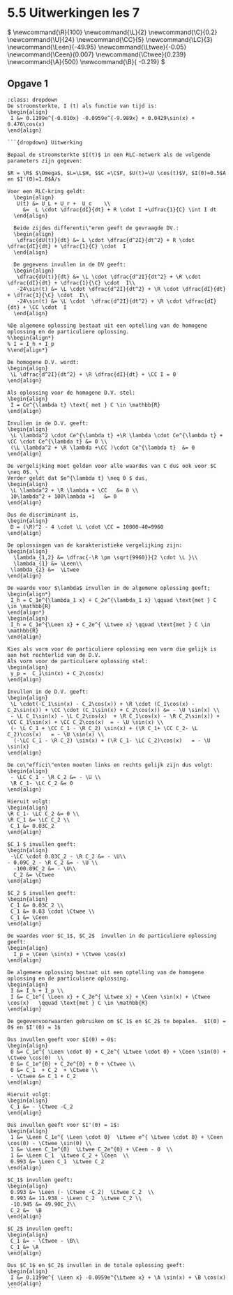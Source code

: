 # 5.5 Uitwerkingen les 7

$
\newcommand{\R}{100}
\newcommand{\L}{2}
\newcommand{\C}{0.2}
\newcommand{\U}{24}
\newcommand{\CC}{5}
\newcommand{\LC}{3}
\newcommand{\Leen}{-49.95}
\newcommand{\Ltwee}{-0.05}
\newcommand{\Ceen}{0.007}
\newcommand{\Ctwee}{0.239}
\newcommand{\A}{500}
\newcommand{\B}{ -0.219}
$

## Opgave 1

````{admonition} Antwoord
:class: dropdown
De stroomsterkte, I (t) als functie van tijd is:
\begin{align}
 I &= 0.1199e^{-0.010x} -0.0959e^{-9.989x} + 0.0429\sin(x) + 0.476\cos(x)
\end{align}

```{dropdown} Uitwerking

Bepaal de stroomsterkte $I(t)$ in een RLC-netwerk als de volgende parameters zijn gegeven:

$R = \R$ $\Omega$, $L=\L$H, $$C =\C$F, $U(t)=\U \cos(t)$V, $I(0)=0.5$A en $I'(0)=1.0$A/s

Voor een RLC-kring geldt:
  \begin{align}
   U(t) &= U_L + U_r +  U_c    \\
     &=  L \cdot \dfrac{dI}{dt} + R \cdot I +\dfrac{1}{C} \int I dt
  \end{align}

  Beide zijdes differenti\"eren geeft de gevraagde DV.:
  \begin{align}
   \dfrac{dU(t)}{dt} &= L \cdot \dfrac{d^2I}{dt^2} + R \cdot \dfrac{dI}{dt} + \dfrac{1}{C} \cdot  I
  \end{align}

  De gegevens invullen in de DV geeft:
  \begin{align}
   \dfrac{dU(t)}{dt} &= \L \cdot \dfrac{d^2I}{dt^2} + \R \cdot \dfrac{dI}{dt} + \dfrac{1}{\C} \cdot  I\\
   -24\sin(t) &= \L \cdot \dfrac{d^2I}{dt^2} + \R \cdot \dfrac{dI}{dt} + \dfrac{1}{\C} \cdot  I\\
   -24\sin(t) &= \L \cdot  \dfrac{d^2I}{dt^2} + \R \cdot \dfrac{dI}{dt} + \CC \cdot  I
  \end{align}

%De algemene oplossing bestaat uit een optelling van de homogene oplossing en de particuliere oplossing.
%\begin{align*}
% I = I_h + I_p
%\end{align*}

De homogene D.V. wordt:
\begin{align}
 \L \dfrac{d^2I}{dt^2} + \R \dfrac{dI}{dt} + \CC I = 0
\end{align}

Als oplossing voor de homogene D.V. stel:
\begin{align}
 I = Ce^{\lambda t} \text{ met } C \in \mathbb{R}
\end{align}

Invullen in de D.V. geeft:
\begin{align}
 \L \lambda^2 \cdot Ce^{\lambda t} +\R \lambda \cdot Ce^{\lambda t} + \CC \cdot Ce^{\lambda t} &= 0 \\
 (\L \lambda^2 + \R \lambda +\CC )\cdot Ce^{\lambda t}  &= 0
\end{align}

De vergelijking moet gelden voor alle waardes van C dus ook voor $C \neq 0$. \
Verder geldt dat $e^{\lambda t} \neq 0 $ dus,
\begin{align}
 \L \lambda^2 + \R \lambda + \CC   &= 0 \\
 10\lambda^2 + 100\lambda +1   &= 0
\end{align}

Dus de discriminant is,
\begin{align}
 D = (\R)^2 - 4 \cdot \L \cdot \CC = 10000-40=9960
\end{align}

De oplossingen van de karakteristieke vergelijking zijn:
\begin{align}
  \lambda_{1,2} &= \dfrac{-\R \pm \sqrt{9960}}{2 \cdot \L }\\
  \lambda_{1} &= \Leen\\
 \lambda_{2} &=  \Ltwee
\end{align}

De waarde voor $\lambda$ invullen in de algemene oplossing geeft;
\begin{align*}
 I_h = C_1e^{\lambda_1 x} + C_2e^{\lambda_1 x} \qquad \text{met } C \in \mathbb{R}
\end{align*}
\begin{align}
 I_h = C_1e^{\Leen x} + C_2e^{ \Ltwee x} \qquad \text{met } C \in \mathbb{R}
\end{align}

Kies als vorm voor de particuliere oplossing een vorm die gelijk is aan het rechterlid van de D.V.
Als vorm voor de particuliere oplossing stel:
\begin{align}
 y_p =  C_1\sin(x) + C_2\cos(x)
\end{align}

Invullen in de D.V. geeft:
\begin{align}
 \L \cdot(-C_1\sin(x) - C_2\cos(x)) + \R \cdot (C_1\cos(x) - C_2\sin(x)) + \CC \cdot (C_1\sin(x) + C_2\cos(x)) &= - \U \sin(x) \\
 - \L C_1\sin(x) - \L C_2\cos(x)  + \R C_1\cos(x) - \R C_2\sin(x)) + \CC C_1\sin(x) + \CC C_2\cos(x)  = - \U \sin(x) \\
 (- \L C_1 + \CC C_1 - \R C_2) \sin(x) + (\R C_1+ \CC C_2- \L C_2)\cos(x)   = - \U \sin(x) \\
  (-\LC C_1 - \R C_2) \sin(x) + (\R C_1- \LC C_2)\cos(x)   = - \U \sin(x)
\end{align}

De co\"effici\"enten moeten links en rechts gelijk zijn dus volgt:
\begin{align}
 - \LC C_1 - \R C_2 &= - \U \\
 \R C_1- \LC C_2 &= 0
\end{align}

Hieruit volgt:
\begin{align}
\R C_1- \LC C_2 &= 0 \\
\R C_1 &= \LC C_2 \\
 C_1 &= 0.03C_2
\end{align}

$C_1 $ invullen geeft:
\begin{align}
 -\LC \cdot 0.03C_2 - \R C_2 &= - \U\\
- 0.09C_2 - \R C_2 &= - \U \\
  -100.09C_2 &= - \U\\
  C_2 &= \Ctwee
\end{align}

$C_2 $ invullen geeft:
\begin{align}
 C_1 &= 0.03C_2 \\
 C_1 &= 0.03 \cdot \Ctwee \\
 C_1 &= \Ceen
\end{align}

De waardes voor $C_1$, $C_2$  invullen in de particuliere oplossing geeft:
\begin{align}
  I_p = \Ceen \sin(x) + \Ctwee \cos(x)
\end{align}

De algemene oplossing bestaat uit een optelling van de homogene oplossing en de particuliere oplossing.
\begin{align}
 I &= I_h + I_p \\
 I &= C_1e^{ \Leen x} + C_2e^{ \Ltwee x} + \Ceen \sin(x) + \Ctwee \cos(x)   \qquad \text{met } C \in \mathbb{R}
\end{align}

De gegevenvoorwaarden gebruiken om $C_1$ en $C_2$ te bepalen.  $I(0) = 0$ en $I'(0) = 1$

Dus invullen geeft voor $I(0) = 0$:
\begin{align}
 0 &= C_1e^{ \Leen \cdot 0} + C_2e^{ \Ltwee \cdot 0} + \Ceen \sin(0) + \Ctwee \cos(0)  \\
 0 &= C_1e^{0} + C_2e^{0} + 0 + \Ctwee \\
 0 &= C_1  + C_2  + \Ctwee \\
 - \Ctwee &= C_1 + C_2
\end{align}

Hieruit volgt:
\begin{align}
 C_1 &= - \Ctwee -C_2
\end{align}

Dus invullen geeft voor $I'(0) = 1$:
\begin{align}
 1 &= \Leen C_1e^{ \Leen \cdot 0}  \Ltwee e^{ \Ltwee \cdot 0} + \Ceen \cos(0) - \Ctwee \sin(0) \\
 1 &= \Leen C_1e^{0}  \Ltwee C_2e^{0} + \Ceen - 0  \\
 1 &= \Leen C_1  \Ltwee C_2 + \Ceen  \\
 0.993 &= \Leen C_1  \Ltwee C_2
\end{align}

$C_1$ invullen geeft:
\begin{align}
 0.993 &= \Leen (- \Ctwee -C_2)  \Ltwee C_2  \\
 0.993 &= 11.938 - \Leen C_2  \Ltwee C_2 \\
 -10.945 &= 49.90C_2\\
 C_2 &=  \B
\end{align}

$C_2$ invullen geeft:
\begin{align}
 C_1 &= - \Ctwee - \B\\
 C_1 &= \A
\end{align}

Dus $C_1$ en $C_2$ invullen in de totale oplossing geeft:
\begin{align}
 I &= 0.1199e^{ \Leen x} -0.0959e^{\Ltwee x} + \A \sin(x) + \B \cos(x)
\end{align}
```
````
